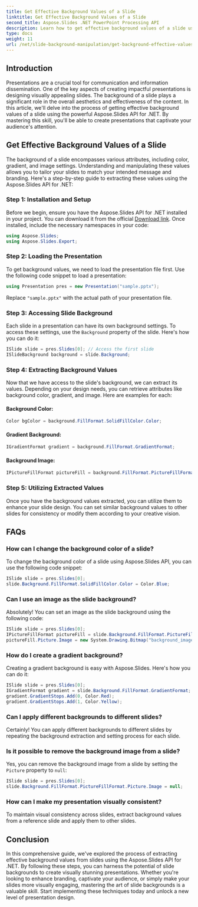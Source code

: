 ```yaml
---
title: Get Effective Background Values of a Slide
linktitle: Get Effective Background Values of a Slide
second_title: Aspose.Slides .NET PowerPoint Processing API
description: Learn how to get effective background values of a slide using Aspose.Slides API for .NET. Enhance your presentation design with this step-by-step guide.
type: docs
weight: 11
url: /net/slide-background-manipulation/get-background-effective-values/
---
```


## Introduction

Presentations are a crucial tool for communication and information dissemination. One of the key aspects of creating impactful presentations is designing visually appealing slides. The background of a slide plays a significant role in the overall aesthetics and effectiveness of the content. In this article, we'll delve into the process of getting effective background values of a slide using the powerful Aspose.Slides API for .NET. By mastering this skill, you'll be able to create presentations that captivate your audience's attention.

## Get Effective Background Values of a Slide

The background of a slide encompasses various attributes, including color, gradient, and image settings. Understanding and manipulating these values allows you to tailor your slides to match your intended message and branding. Here's a step-by-step guide to extracting these values using the Aspose.Slides API for .NET:

### Step 1: Installation and Setup

Before we begin, ensure you have the Aspose.Slides API for .NET installed in your project. You can download it from the official [Download link](https://releases.aspose.com/slides/net/). Once installed, include the necessary namespaces in your code:

```csharp
using Aspose.Slides;
using Aspose.Slides.Export;
```

### Step 2: Loading the Presentation

To get background values, we need to load the presentation file first. Use the following code snippet to load a presentation:

```csharp
using Presentation pres = new Presentation("sample.pptx");
```

Replace `"sample.pptx"` with the actual path of your presentation file.

### Step 3: Accessing Slide Background

Each slide in a presentation can have its own background settings. To access these settings, use the `Background` property of the slide. Here's how you can do it:

```csharp
ISlide slide = pres.Slides[0]; // Access the first slide
ISlideBackground background = slide.Background;
```

### Step 4: Extracting Background Values

Now that we have access to the slide's background, we can extract its values. Depending on your design needs, you can retrieve attributes like background color, gradient, and image. Here are examples for each:

#### Background Color:

```csharp
Color bgColor = background.FillFormat.SolidFillColor.Color;
```

#### Gradient Background:

```csharp
IGradientFormat gradient = background.FillFormat.GradientFormat;
```

#### Background Image:

```csharp
IPictureFillFormat pictureFill = background.FillFormat.PictureFillFormat;
```

### Step 5: Utilizing Extracted Values

Once you have the background values extracted, you can utilize them to enhance your slide design. You can set similar background values to other slides for consistency or modify them according to your creative vision.

## FAQs

### How can I change the background color of a slide?

To change the background color of a slide using Aspose.Slides API, you can use the following code snippet:

```csharp
ISlide slide = pres.Slides[0];
slide.Background.FillFormat.SolidFillColor.Color = Color.Blue;
```

### Can I use an image as the slide background?

Absolutely! You can set an image as the slide background using the following code:

```csharp
ISlide slide = pres.Slides[0];
IPictureFillFormat pictureFill = slide.Background.FillFormat.PictureFillFormat;
pictureFill.Picture.Image = new System.Drawing.Bitmap("background_image.jpg");
```

### How do I create a gradient background?

Creating a gradient background is easy with Aspose.Slides. Here's how you can do it:

```csharp
ISlide slide = pres.Slides[0];
IGradientFormat gradient = slide.Background.FillFormat.GradientFormat;
gradient.GradientStops.Add(0, Color.Red);
gradient.GradientStops.Add(1, Color.Yellow);
```

### Can I apply different backgrounds to different slides?

Certainly! You can apply different backgrounds to different slides by repeating the background extraction and setting process for each slide.

### Is it possible to remove the background image from a slide?

Yes, you can remove the background image from a slide by setting the `Picture` property to `null`:

```csharp
ISlide slide = pres.Slides[0];
slide.Background.FillFormat.PictureFillFormat.Picture.Image = null;
```

### How can I make my presentation visually consistent?

To maintain visual consistency across slides, extract background values from a reference slide and apply them to other slides.

## Conclusion

In this comprehensive guide, we've explored the process of extracting effective background values from slides using the Aspose.Slides API for .NET. By following these steps, you can harness the potential of slide backgrounds to create visually stunning presentations. Whether you're looking to enhance branding, captivate your audience, or simply make your slides more visually engaging, mastering the art of slide backgrounds is a valuable skill. Start implementing these techniques today and unlock a new level of presentation design.